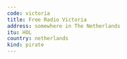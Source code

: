 ```yaml
---
code: victoria
title: Free Radio Victoria
address: somewhere in The Netherlands
itu: HOL
country: netherlands
kind: pirate
---
```

